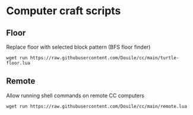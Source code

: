 # Computer craft scripts

## Floor
Replace floor with selected block pattern (BFS floor finder)

```
wget run https://raw.githubusercontent.com/Douile/cc/main/turtle-floor.lua
```

## Remote
Allow running shell commands on remote CC computers


```
wget run https://raw.githubusercontent.com/Douile/cc/main/remote.lua
```
